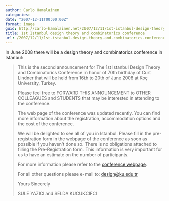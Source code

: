 ```yaml
---
author: Carlo Hamalainen
categories:
date: "2007-12-11T00:00:00Z"
format: image
guid: http://carlo-hamalainen.net/2007/12/11/1st-istanbul-design-theory-and-combinatorics-conference/
title: 1st Istanbul design theory and combinatorics conference
url: /2007/12/11/1st-istanbul-design-theory-and-combinatorics-conference/
---
```

In June 2008 there will be a design theory and combinatorics conference in Istanbul:

> This is the second announcement for The 1st Istanbul Design Theory and Combinatorics Conference in honor of 70th birthday of Curt Lindner that will be held from 16th to 20th of June 2008 at Koç University, Turkey.
> 
> Please feel free to FORWARD THIS ANNOUNCEMENT to OTHER COLLEAGUES and STUDENTS that may be interested in attending to the conference.
> 
> The web page of the conference was updated recently. You can find more information about the registration, accommodation options and the cost of the conference.
> 
> We will be delighted to see all of you in Istanbul. Please fill in the pre-registration form in the webpage of the conference as soon as possible if you haven't done so. There is no obligations attached to filling the Pre-Registration form. This information is very important for us to have an estimate on the number of participants.
> 
> For more information please refer to the [conference webpage](http://storage.ku.edu.tr/~eyazici/Research/Conference/index.htm).
> 
> For all other questions please e-mail to: design@ku.edu.tr
> 
> Yours Sincerely
> 
> SULE YAZICI and SELDA KUCUKCIFCI
